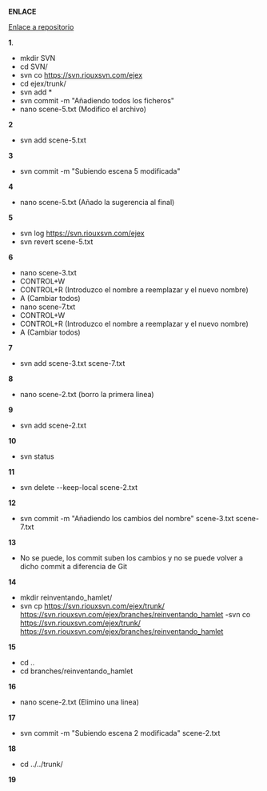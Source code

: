 **ENLACE**

[Enlace a repositorio](https://svn.riouxsvn.com/ejex)

**1**.
- mkdir SVN
- cd SVN/
- svn co https://svn.riouxsvn.com/ejex
- cd ejex/trunk/
- svn add *
- svn commit -m "Añadiendo todos los ficheros"
- nano scene-5.txt (Modifico el archivo)

**2**
- svn add scene-5.txt

**3**
- svn commit -m "Subiendo escena 5 modificada"

**4**
- nano scene-5.txt (Añado la sugerencia al final)

**5**
- svn log https://svn.riouxsvn.com/ejex
- svn revert scene-5.txt

**6**
- nano scene-3.txt
- CONTROL+W
- CONTROL+R (Introduzco el nombre a reemplazar y el nuevo nombre)
- A (Cambiar todos)
- nano scene-7.txt
- CONTROL+W
- CONTROL+R (Introduzco el nombre a reemplazar y el nuevo nombre)
- A (Cambiar todos)

**7**
- svn add scene-3.txt scene-7.txt

**8**
- nano scene-2.txt (borro la primera linea)

**9**
- svn add scene-2.txt

**10**
- svn status

**11**
- svn delete --keep-local scene-2.txt

**12**
- svn commit -m "Añadiendo los cambios del nombre" scene-3.txt scene-7.txt 

**13**
- No se puede, los commit suben los cambios y no se puede volver a dicho commit a diferencia de Git

**14**
- mkdir reinventando_hamlet/
- svn cp https://svn.riouxsvn.com/ejex/trunk/ https://svn.riouxsvn.com/ejex/branches/reinventando_hamlet
-svn co https://svn.riouxsvn.com/ejex/trunk/ https://svn.riouxsvn.com/ejex/branches/reinventando_hamlet

**15**
- cd ..
- cd branches/reinventando_hamlet

**16**
- nano scene-2.txt (Elimino una linea)

**17**
- svn commit -m "Subiendo escena 2 modificada" scene-2.txt 

**18**
- cd ../../trunk/

**19**